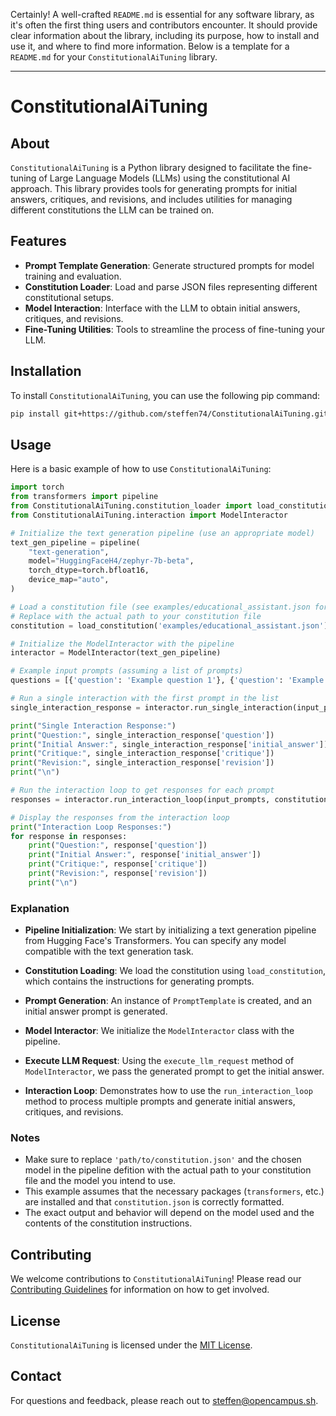 Certainly! A well-crafted `README.md` is essential for any software library, as it's often the first thing users and contributors encounter. It should provide clear information about the library, including its purpose, how to install and use it, and where to find more information. Below is a template for a `README.md` for your `ConstitutionalAiTuning` library.

---

# ConstitutionalAiTuning

## About

`ConstitutionalAiTuning` is a Python library designed to facilitate the fine-tuning of Large Language Models (LLMs) using the constitutional AI approach. This library provides tools for generating prompts for initial answers, critiques, and revisions, and includes utilities for managing different constitutions the LLM can be trained on.

## Features

- **Prompt Template Generation**: Generate structured prompts for model training and evaluation.
- **Constitution Loader**: Load and parse JSON files representing different constitutional setups.
- **Model Interaction**: Interface with the LLM to obtain initial answers, critiques, and revisions.
- **Fine-Tuning Utilities**: Tools to streamline the process of fine-tuning your LLM.

## Installation

To install `ConstitutionalAiTuning`, you can use the following pip command:

```bash
pip install git+https://github.com/steffen74/ConstitutionalAiTuning.git

```

## Usage

Here is a basic example of how to use `ConstitutionalAiTuning`:

```python
import torch
from transformers import pipeline
from ConstitutionalAiTuning.constitution_loader import load_constitution
from ConstitutionalAiTuning.interaction import ModelInteractor

# Initialize the text generation pipeline (use an appropriate model)
text_gen_pipeline = pipeline(
    "text-generation",
    model="HuggingFaceH4/zephyr-7b-beta",
    torch_dtype=torch.bfloat16,
    device_map="auto",
)

# Load a constitution file (see examples/educational_assistant.json for an example)
# Replace with the actual path to your constitution file
constitution = load_constitution('examples/educational_assistant.json')

# Initialize the ModelInteractor with the pipeline
interactor = ModelInteractor(text_gen_pipeline)

# Example input prompts (assuming a list of prompts)
questions = [{'question': 'Example question 1'}, {'question': 'Example question 2'}]

# Run a single interaction with the first prompt in the list
single_interaction_response = interactor.run_single_interaction(input_prompts, constitution, prompt_index=0)

print("Single Interaction Response:")
print("Question:", single_interaction_response['question'])
print("Initial Answer:", single_interaction_response['initial_answer'])
print("Critique:", single_interaction_response['critique'])
print("Revision:", single_interaction_response['revision'])
print("\n")

# Run the interaction loop to get responses for each prompt
responses = interactor.run_interaction_loop(input_prompts, constitution)

# Display the responses from the interaction loop
print("Interaction Loop Responses:")
for response in responses:
    print("Question:", response['question'])
    print("Initial Answer:", response['initial_answer'])
    print("Critique:", response['critique'])
    print("Revision:", response['revision'])
    print("\n")
```

### Explanation

- **Pipeline Initialization**: We start by initializing a text generation pipeline from Hugging Face's Transformers. You can specify any model compatible with the text generation task.

- **Constitution Loading**: We load the constitution using `load_constitution`, which contains the instructions for generating prompts.

- **Prompt Generation**: An instance of `PromptTemplate` is created, and an initial answer prompt is generated.

- **Model Interactor**: We initialize the `ModelInteractor` class with the pipeline.

- **Execute LLM Request**: Using the `execute_llm_request` method of `ModelInteractor`, we pass the generated prompt to get the initial answer.

- **Interaction Loop**: Demonstrates how to use the `run_interaction_loop` method to process multiple prompts and generate initial answers, critiques, and revisions.

### Notes

- Make sure to replace `'path/to/constitution.json'` and the chosen model in the pipeline defition with the actual path to your constitution file and the model you intend to use.
- This example assumes that the necessary packages (`transformers`, etc.) are installed and that `constitution.json` is correctly formatted.
- The exact output and behavior will depend on the model used and the contents of the constitution instructions.

## Contributing

We welcome contributions to `ConstitutionalAiTuning`! Please read our [Contributing Guidelines](CONTRIBUTING.md) for information on how to get involved.

## License

`ConstitutionalAiTuning` is licensed under the [MIT License](LICENSE).

## Contact

For questions and feedback, please reach out to [steffen@opencampus.sh](mailto:steffen@opencampus.sh).
